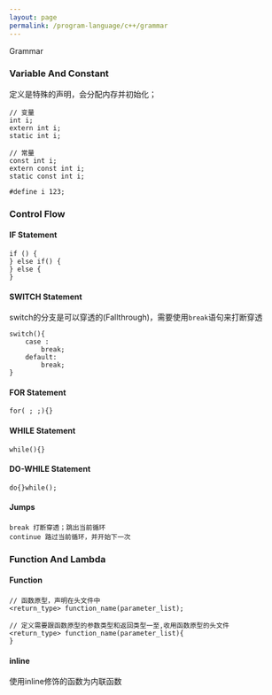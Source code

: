 ```yaml
---
layout: page
permalink: /program-language/c++/grammar
---
```


Grammar

### Variable And Constant

定义是特殊的声明，会分配内存并初始化；

    // 变量
    int i;
    extern int i;
    static int i;

    // 常量
    const int i;
    extern const int i;
    static const int i;

    #define i 123;

### Control Flow

#### IF Statement

    if () {
    } else if() {
    } else {
    }

#### SWITCH Statement
switch的分支是可以穿透的(Fallthrough)，需要使用`break`语句来打断穿透

    switch(){
        case :
            break;
        default:
            break;
    }

#### FOR Statement

    for( ; ;){}

#### WHILE Statement

    while(){}

#### DO-WHILE Statement

    do{}while();

#### Jumps

    break 打断穿透；跳出当前循环
    continue 路过当前循环，并开始下一次

### Function And Lambda
#### Function

    // 函数原型，声明在头文件中
    <return_type> function_name(parameter_list);

    // 定义需要跟函数原型的参数类型和返回类型一至,收用函数原型的头文件
    <return_type> function_name(parameter_list){
    }

#### inline
使用inline修饰的函数为内联函数

